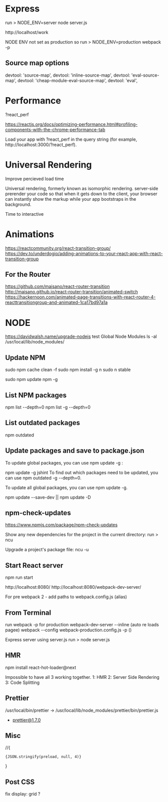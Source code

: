 Express
=======
run >
NODE_ENV=server node server.js

http://localhost/work


NODE ENV not set as production so run > 
NODE_ENV=production webpack -p


Source map options
-------------------

devtool: 'source-map',
devtool: 'inline-source-map',
devtool:   'eval-source-map',
devtool:   'cheap-module-eval-source-map',
devtool:   'eval',


Performance
===========

?react_perf

https://reactjs.org/docs/optimizing-performance.html#profiling-components-with-the-chrome-performance-tab

Load your app with ?react_perf in the query string (for example, http://localhost:3000/?react_perf).

Universal Rendering
===================

Improve percieved load time

Universal rendering, formerly known as isomorphic rendering.
server-side prerender your code so that when it gets down to the client, your browser can instantly show the markup while your app bootstraps in the background. 

Time to interactive


Animations
==========

https://reactcommunity.org/react-transition-group/
https://dev.to/underdogio/adding-animations-to-your-react-app-with-react-transition-group

For the Router
--------------
https://github.com/maisano/react-router-transition
http://maisano.github.io/react-router-transition/animated-switch
https://hackernoon.com/animated-page-transitions-with-react-router-4-reacttransitiongroup-and-animated-1ca17bd97a1a


NODE   
====

https://davidwalsh.name/upgrade-nodejs
test
Global Node Modules
ls -al /usr/local/lib/node_modules/

Update NPM
----------

sudo npm cache clean -f
sudo npm install -g n
sudo n stable

sudo npm update npm -g

List NPM packages
-----------------

npm list --depth=0
npm list -g --depth=0

List outdated packages
----------------------

npm outdated

Update packages and save to package.json
----------------------------------------

To update global packages, you can use npm update -g <package>:

npm update -g jshint
To find out which packages need to be updated, you can use npm outdated -g --depth=0.

To update all global packages, you can use npm update -g.

npm update --save-dev || npm update -D

npm-check-updates 
-----------------

https://www.npmjs.com/package/npm-check-updates

Show any new dependencies for the project in the current directory:
run > ncu

Upgrade a project's package file:
ncu -u

Start React server
------------------

npm run start

http://localhost:8080/
http://localhost:8080/webpack-dev-server/

For pre webpack 2 - add paths to webpack.config.js (alias)


From Terminal
-------------

run webpack -p for production
webpack-dev-server --inline (auto re loads pagee)
webpack --config webpack-production.config.js -p ()

Express server using server.js
run > node server.js

HMR
---

npm install react-hot-loader@next

Impossible to have all 3 working together. 
1: HMR
2: Server Side Rendering
3: Code Splitting

Prettier
--------

/usr/local/bin/prettier -> /usr/local/lib/node_modules/prettier/bin/prettier.js
+ prettier@1.7.0

Misc
----

//{<pre><code>{JSON.stringify(preload, null, 4)}</code></pre>}

Post CSS
--------

fix display: grid ? 